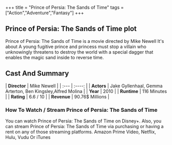 +++
title = "Prince of Persia: The Sands of Time"
tags = ["Action","Adventure","Fantasy"]
+++
## Prince of Persia: The Sands of Time plot
Prince of Persia: The Sands of Time is a movie directed by Mike Newell It's about A young fugitive prince and princess must stop a villain who unknowingly threatens to destroy the world with a special dagger that enables the magic sand inside to reverse time.
## Cast And Summary
| **Director**      | Mike Newell |
    | :---        |    :----:   |
    |  **Actors** | Jake Gyllenhaal, Gemma Arterton, Ben Kingsley,Alfred Molina |
    | **Year**   | 2010    |
    |  **Runtime** | 116 Minutes |
    |  **Rating** | 6.6 / 10 | 
    |  **Revenue** | 90.76$ Millions |
### How To Watch / Stream Prince of Persia: The Sands of Time
You can watch Prince of Persia: The Sands of Time on Disney+.
Also, you can stream Prince of Persia: The Sands of Time via purchasing or having a rent on any of those streaming platforms.
Amazon Prime Video, Netflix, Hulu, Vudu Or iTunes